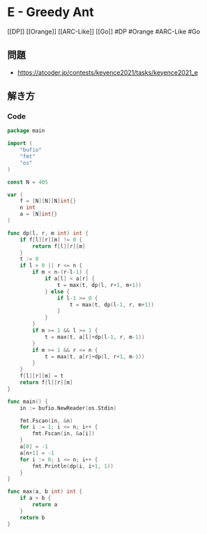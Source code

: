 # E - Greedy Ant
[[DP]] [[Orange]] [[ARC-Like]] [[Go]]
#DP #Orange #ARC-Like #Go 

## 問題
- https://atcoder.jp/contests/keyence2021/tasks/keyence2021_e

## 解き方
### Code
```go
package main

import (
	"bufio"
	"fmt"
	"os"
)

const N = 405

var (
	f = [N][N][N]int{}
	n int
	a = [N]int{}
)

func dp(l, r, m int) int {
	if f[l][r][m] != 0 {
		return f[l][r][m]
	}
	t := 0
	if l > 0 || r <= n {
		if m < n-(r-l-1) {
			if a[l] < a[r] {
				t = max(t, dp(l, r+1, m+1))
			} else {
				if l-1 >= 0 {
					t = max(t, dp(l-1, r, m+1))
				}
			}
		}
		if m >= 1 && l >= 1 {
			t = max(t, a[l]+dp(l-1, r, m-1))
		}
		if m >= 1 && r <= n {
			t = max(t, a[r]+dp(l, r+1, m-1))
		}
	}
	f[l][r][m] = t
	return f[l][r][m]
}

func main() {
	in := bufio.NewReader(os.Stdin)

	fmt.Fscan(in, &n)
	for i := 1; i <= n; i++ {
		fmt.Fscan(in, &a[i])
	}
	a[0] = -1
	a[n+1] = -1
	for i := 0; i <= n; i++ {
		fmt.Println(dp(i, i+1, 1))
	}
}

func max(a, b int) int {
	if a > b {
		return a
	}
	return b
}
```